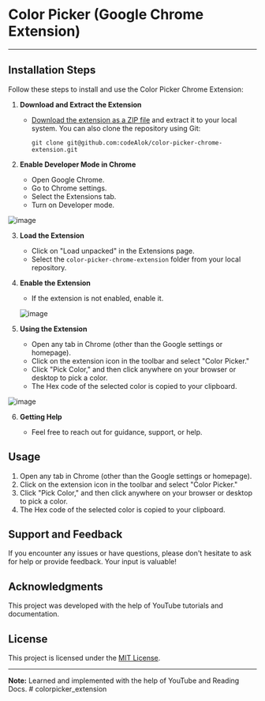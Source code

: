 # Color Picker (Google Chrome Extension)

---

## Installation Steps

Follow these steps to install and use the Color Picker Chrome Extension:

1. **Download and Extract the Extension**

   - [Download the extension as a ZIP file](/Color_picker_extension.zip) and extract it to your local system. You can also clone the repository using Git:

     ```
     git clone git@github.com:codeAlok/color-picker-chrome-extension.git
     ```

2. **Enable Developer Mode in Chrome**

   - Open Google Chrome.
   - Go to Chrome settings.
   - Select the Extensions tab.
   - Turn on Developer mode.

![image](https://github.com/hady68/Color-Picker-Extension/assets/64458111/747c8cda-4395-4a8a-af73-6a304b5552f3)




3. **Load the Extension**

   - Click on "Load unpacked" in the Extensions page.
   - Select the `color-picker-chrome-extension` folder from your local repository.



4. **Enable the Extension**

   - If the extension is not enabled, enable it.
  
   ![image](https://github.com/hady68/Color-Picker-Extension/assets/64458111/6d93e6be-befd-43e8-b92f-196c0bca8e6c)


5. **Using the Extension**

   - Open any tab in Chrome (other than the Google settings or homepage).
   - Click on the extension icon in the toolbar and select "Color Picker."
   - Click "Pick Color," and then click anywhere on your browser or desktop to pick a color.
   - The Hex code of the selected color is copied to your clipboard.

![image](https://github.com/hady68/Color-Picker-Extension/assets/64458111/087a03ad-63d7-4835-9e5f-f31793c605c8)



6. **Getting Help**

   - Feel free to reach out for guidance, support, or help.

## Usage

1. Open any tab in Chrome (other than the Google settings or homepage).
2. Click on the extension icon in the toolbar and select "Color Picker."
3. Click "Pick Color," and then click anywhere on your browser or desktop to pick a color.
4. The Hex code of the selected color is copied to your clipboard.

## Support and Feedback

If you encounter any issues or have questions, please don't hesitate to ask for help or provide feedback. Your input is valuable!

## Acknowledgments

This project was developed with the help of YouTube tutorials and documentation.

## License

This project is licensed under the [MIT License](LICENSE).

---

**Note:** Learned and implemented with the help of YouTube and Reading Docs.
#   c o l o r p i c k e r _ e x t e n s i o n  
 